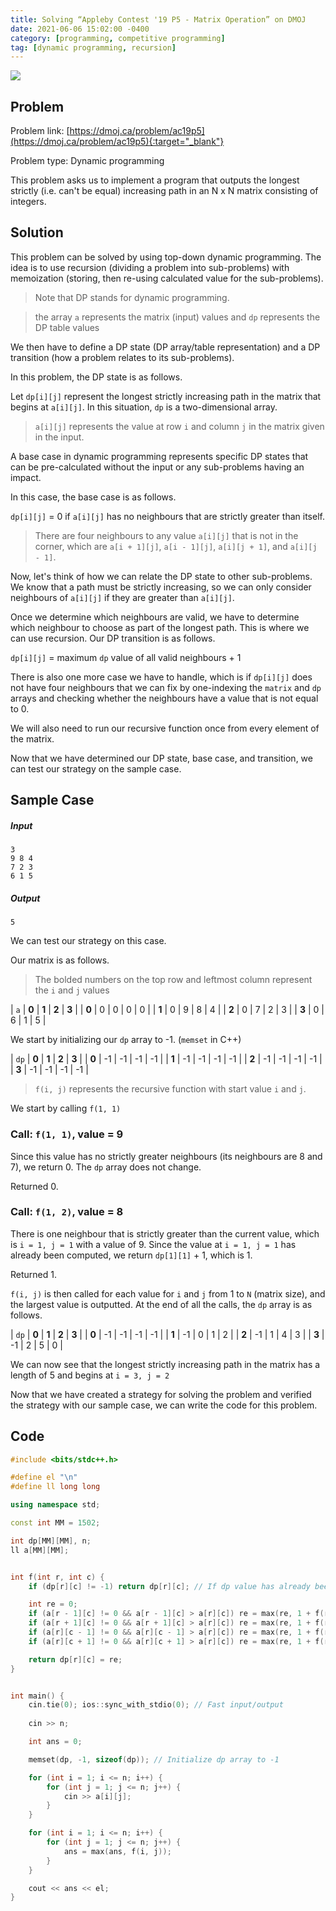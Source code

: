 ```yaml
---
title: Solving “Appleby Contest '19 P5 - Matrix Operation” on DMOJ
date: 2021-06-06 15:02:00 -0400
category: [programming, competitive programming]
tag: [dynamic programming, recursion]
---
```


<a href="#"><img src="https://antique-fringe-fennel.glitch.me/badge?page_id=2021-06-06-ac19p5.md"></a>


## Problem
Problem link: [https://dmoj.ca/problem/ac19p5](https://dmoj.ca/problem/ac19p5){:target="_blank"}

Problem type: Dynamic programming

This problem asks us to implement a program that outputs the longest strictly (i.e. can't be equal) increasing path in an N x N matrix consisting of integers.


## Solution

This problem can be solved by using top-down dynamic programming. The idea is to use recursion (dividing a problem into sub-problems) with memoization (storing, then re-using calculated value for the sub-problems).

> Note that DP stands for dynamic programming.

> the array `a` represents the matrix (input) values and `dp` represents the DP table values

We then have to define a DP state (DP array/table representation) and a DP transition (how a problem relates to its sub-problems).

In this problem, the DP state is as follows.

Let `dp[i][j]` represent the longest strictly increasing path in the matrix that begins at `a[i][j]`. In this situation, `dp` is a two-dimensional array.

> `a[i][j]` represents the value at row `i` and column `j` in the matrix given in the input.

A base case in dynamic programming represents specific DP states that can be pre-calculated without the input or any sub-problems having an impact.

In this case, the base case is as follows.

`dp[i][j]` = 0 if `a[i][j]` has no neighbours that are strictly greater than itself.

> There are four neighbours to any value `a[i][j]` that is not in the corner, which are `a[i + 1][j]`, `a[i - 1][j]`, `a[i][j + 1]`, and `a[i][j - 1]`.

Now, let's think of how we can relate the DP state to other sub-problems. We know that a path must be strictly increasing, so we can only consider neighbours of `a[i][j]` if they are greater than `a[i][j]`.

Once we determine which neighbours are valid, we have to determine which neighbour to choose as part of the longest path. This is where we can use recursion. Our DP transition is as follows.

`dp[i][j]` = maximum `dp` value of all valid neighbours + 1

There is also one more case we have to handle, which is if `dp[i][j]` does not have four neighbours that we can fix by one-indexing the `matrix` and `dp` arrays and checking whether the neighbours have a value that is not equal to 0.

We will also need to run our recursive function once from every element of the matrix.

Now that we have determined our DP state, base case, and transition, we can test our strategy on the sample case.


## Sample Case

##### Input
```
3
9 8 4
7 2 3
6 1 5
```

##### Output
```
5
```

We can test our strategy on this case.

Our matrix is as follows.

> The bolded numbers on the top row and leftmost column represent the `i` and `j` values

| `a`   | **0** | **1** | **2** | **3** |
| **0** | 0  	| 0  	| 0  	|  0 	|
| **1** | 0  	| 9  	| 8  	|  4 	|
| **2** | 0  	| 7  	| 2  	|  3 	|
| **3** | 0  	| 6  	| 1  	|  5 	|

We start by initializing our `dp` array to -1. (`memset` in C++)


| `dp`  | **0** | **1** | **2** | **3** |
| **0** | -1  	| -1  	| -1  	|  -1 	|
| **1** | -1  	| -1  	| -1  	|  -1 	|
| **2** | -1  	| -1  	| -1  	|  -1 	|
| **3** | -1  	| -1  	| -1  	|  -1 	|

> `f(i, j)` represents the recursive function with start value `i` and `j`.

We start by calling `f(1, 1)`

### Call: `f(1, 1)`, value = 9

Since this value has no strictly greater neighbours (its neighbours are 8 and 7), we return 0. The `dp` array does not change.

Returned 0.

### Call: `f(1, 2)`, value = 8

There is one neighbour that is strictly greater than the current value, which is `i = 1, j = 1` with a value of 9. Since the value at `i = 1, j = 1` has already been computed, we return `dp[1][1]` + 1, which is 1.

Returned 1.

`f(i, j)` is then called for each value for `i` and `j` from 1 to `N` (matrix size), and the largest value is outputted. At the end of all the calls, the `dp` array is as follows.


| `dp`  | **0** | **1** | **2** | **3** |
| **0** | -1  	| -1  	| -1  	|  -1 	|
| **1** | -1  	| 0  	| 1  	|  2 	|
| **2** | -1  	| 1  	| 4  	|  3 	|
| **3** | -1  	| 2  	| 5   	|  0 	|

We can now see that the longest strictly increasing path in the matrix has a length of 5 and begins at `i = 3, j = 2`

Now that we have created a strategy for solving the problem and verified the strategy with our sample case, we can write the code for this problem.


## Code

```c++
#include <bits/stdc++.h>

#define el "\n"
#define ll long long

using namespace std;

const int MM = 1502;

int dp[MM][MM], n;
ll a[MM][MM];


int f(int r, int c) {
    if (dp[r][c] != -1) return dp[r][c]; // If dp value has already been calculated, return it (memoization)

    int re = 0;
    if (a[r - 1][c] != 0 && a[r - 1][c] > a[r][c]) re = max(re, 1 + f(r - 1, c));
    if (a[r + 1][c] != 0 && a[r + 1][c] > a[r][c]) re = max(re, 1 + f(r + 1, c));
    if (a[r][c - 1] != 0 && a[r][c - 1] > a[r][c]) re = max(re, 1 + f(r, c - 1));
    if (a[r][c + 1] != 0 && a[r][c + 1] > a[r][c]) re = max(re, 1 + f(r, c + 1));

    return dp[r][c] = re;
}


int main() {
    cin.tie(0); ios::sync_with_stdio(0); // Fast input/output
    
    cin >> n;

    int ans = 0;

    memset(dp, -1, sizeof(dp)); // Initialize dp array to -1

    for (int i = 1; i <= n; i++) {
        for (int j = 1; j <= n; j++) {
            cin >> a[i][j];
        }
    }

    for (int i = 1; i <= n; i++) {
        for (int j = 1; j <= n; j++) {
            ans = max(ans, f(i, j));
        }
    }

    cout << ans << el;
}
```
